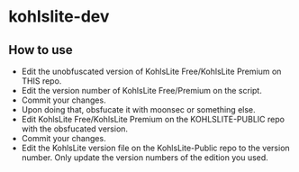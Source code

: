 # kohlslite-dev
## How to use
- Edit the unobfuscated version of KohlsLite Free/KohlsLite Premium on THIS repo.
- Edit the version number of KohlsLite Free/Premium on the script.
- Commit your changes.
- Upon doing that, obsfucate it with moonsec or something else.
- Edit KohlsLite Free/KohlsLite Premium on the KOHLSLITE-PUBLIC repo with the obsfucated version.
- Commit your changes.
- Edit the KohlsLite version file on the KohlsLite-Public repo to the version number. Only update the version numbers of the edition you used.
